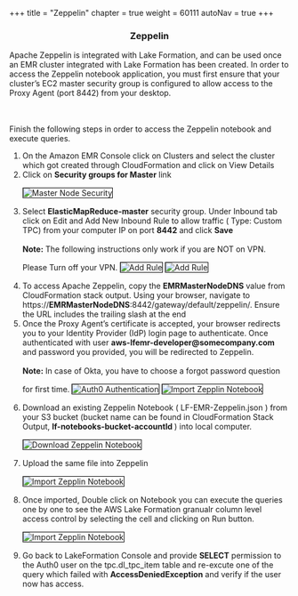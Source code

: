 +++
title = "Zeppelin"
chapter = true
weight = 60111
autoNav = true
+++

<center><h3>Zeppelin</h3></center>

<div>

Apache Zeppelin is integrated with Lake Formation, and can be used once an EMR cluster integrated with Lake Formation has been created.
In order to access the Zeppelin notebook application, you must first ensure that your cluster’s EC2 master security group is configured to allow access to the Proxy Agent (port 8442) from your desktop.

<br/><br/>
Finish the following steps in order to access the Zeppelin notebook and execute queries. 

<ol>
  
   <li> On the Amazon EMR Console click on Clusters and select the cluster which got created through CloudFormation and click on View Details  </li>
   <li> Click on <b>Security groups for Master</b> link </li>
   <img src="/images/masternode-securith-group.png" title="Master Node Security" style="margin:15px 0px; border:1px solid black"/>
   <li> Select <b>ElasticMapReduce-master</b> security group. Under Inbound tab click on Edit and Add New Inbound Rule to allow traffic ( Type: Custom TPC) from your computer IP on port <b>8442</b> and click <b>Save</b> </li> 
   <br/> <b>Note:</b> The following instructions only work if you are NOT on VPN. Please Turn off your VPN.
   <img src="/images/1mastersecuritygroup8442.png" title="Add Rule" style="margin:15px 0px; border:1px solid black"/>
   <img src="/images/2mastersecuritygroup8442.png" title="Add Rule" style="margin:15px 0px; border:1px solid black"/>
   <li>To access Apache Zeppelin, copy the <b>EMRMasterNodeDNS</b> value from CloudFormation stack output. Using your browser, navigate to https://<b>EMRMasterNodeDNS</b>:8442/gateway/default/zeppelin/. Ensure the URL includes the trailing slash at the end </li> 
   <li>Once the Proxy Agent’s certificate is accepted, your browser redirects you to your Identity Provider (IdP) login page to authenticate. Once authenticated with user <b> aws-lfemr-developer@somecompany.com</b> and password you provided, you will be redirected to Zeppelin.</li>
   <br/> <b>Note:</b> In case of Okta, you have to choose a forgot password question for first time. 
  
   <img src="/images/auth0-authenticate.png" title="Auth0 Authentication" style="margin:15px 0px; border:1px solid black"/>
   <img src="/images/zeppelinnotebook.png" title="Import Zepplin Notebook" style="margin:15px 0px; border:1px solid black"/>    
   <li>Download an existing Zeppelin Notebook ( LF-EMR-Zeppelin.json  ) from your S3 bucket (bucket name can be found in CloudFormation Stack Output, <b>lf-notebooks-bucket-accountId </b> ) into local computer.</li> 
   <img src="/images/emr-zeppelinnotebookins3.png" title="Download Zeppelin Notebook" style="margin:15px 0px; border:1px solid black"/>
   <li>Upload the same file into Zeppelin</li>    
   <img src="/images/ImportZeppelinNotebook.png" title="Import Zepplin Notebook" style="margin:15px 0px; border:1px solid black"/>
   <li>Once imported, Double click on Notebook you can execute the queries one by one to see the AWS Lake Formation granualr column level access control by selecting the cell and clicking on Run button.</li>
   <img src="/images/zeppelinnotebook2.png" title="Import Zepplin Notebook" style="margin:15px 0px; border:1px solid black"/>    
   <br/>
   <li> Go back to LakeFormation Console and provide <b>SELECT</b> permission to the Auth0 user on the tpc.dl_tpc_item table and re-excute one of the query which failed with <b>AccessDeniedException</b> and verify if the user now has access. 
             
                             
 </ol>    
 
 <br/>
        
      

</div>